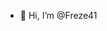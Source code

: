 - 👋 Hi, I’m @Freze41


<!---
Freze41/Freze41 is a ✨ special ✨ repository because its `README.md` (this file) appears on your GitHub profile.
You can click the Preview link to take a look at your changes.
--->
